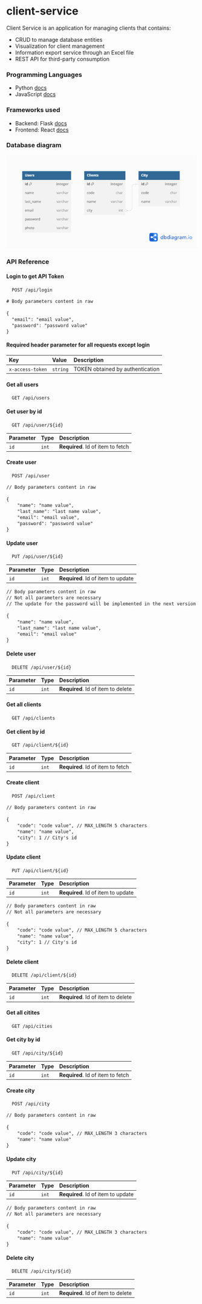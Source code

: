 # client-service
Client Service is an application for managing clients that contains:

- CRUD to manage database entities
- Visualization for client management
- Information export service through an Excel file
- REST API for third-party consumption

### Programming Languages
- Python [docs](https://docs.python.org/3/)
- JavaScript [docs](https://developer.mozilla.org/en-US/docs/Web/JavaScript)

### Frameworks used
- Backend: Flask [docs](https://flask.palletsprojects.com/en/2.1.x/)
- Frontend: React [docs](https://es.react.dev/learn)
  
### Database diagram
![App Screenshot](https://raw.githubusercontent.com/oliveramezquita/client-service/main/clientservice-db-diagram.png)

### API Reference

#### Login to get API Token

```
  POST /api/login
```

```
# Body parameters content in raw

{
  "email": "email value",
  "password": "password value"
}
```

#### Required header parameter for all requests except login

| Key              | Value    | Description                       |
| :--------------- | :------- | :-------------------------------- |
| `x-access-token` | `string` | TOKEN obtained by authentication  |

#### Get all users

```
  GET /api/users
```

#### Get user by id

```
  GET /api/user/${id}
```

| Parameter | Type     | Description                       |
| :-------- | :------- | :-------------------------------- |
| `id`      | `int`    | **Required**. Id of item to fetch |

#### Create user

```
  POST /api/user
```

```
// Body parameters content in raw

{
    "name": "name value",
    "last_name": "last name value",
    "email": "email value",
    "password": "password value"
}
```

#### Update user

```
  PUT /api/user/${id}
```

| Parameter | Type     | Description                        |
| :-------- | :------- | :--------------------------------- |
| `id`      | `int`    | **Required**. Id of item to update |

```
// Body parameters content in raw
// Not all parameters are necessary
// The update for the password will be implemented in the next version

{
    "name": "name value",
    "last_name": "last name value",
    "email": "email value"
}
```

#### Delete user

```
  DELETE /api/user/${id}
```

| Parameter | Type     | Description                        |
| :-------- | :------- | :--------------------------------- |
| `id`      | `int`    | **Required**. Id of item to delete |

#### Get all clients

```
  GET /api/clients
```

#### Get client by id

```
  GET /api/client/${id}
```

| Parameter | Type     | Description                       |
| :-------- | :------- | :-------------------------------- |
| `id`      | `int`    | **Required**. Id of item to fetch |

#### Create client

```
  POST /api/client
```

```
// Body parameters content in raw

{
    "code": "code value", // MAX_LENGTH 5 characters
    "name": "name value",
    "city": 1 // City's id
}
```

#### Update client

```
  PUT /api/client/${id}
```

| Parameter | Type     | Description                        |
| :-------- | :------- | :--------------------------------- |
| `id`      | `int`    | **Required**. Id of item to update |

```
// Body parameters content in raw
// Not all parameters are necessary

{
    "code": "code value", // MAX_LENGTH 5 characters
    "name": "name value",
    "city": 1 // City's id
}
```

#### Delete client

```
  DELETE /api/client/${id}
```

| Parameter | Type     | Description                        |
| :-------- | :------- | :--------------------------------- |
| `id`      | `int`    | **Required**. Id of item to delete |

#### Get all citites

```
  GET /api/cities
```

#### Get city by id

```
  GET /api/city/${id}
```

| Parameter | Type     | Description                       |
| :-------- | :------- | :-------------------------------- |
| `id`      | `int`    | **Required**. Id of item to fetch |

#### Create city

```
  POST /api/city
```

```
// Body parameters content in raw

{
    "code": "code value", // MAX_LENGTH 3 characters
    "name": "name value"
}
```

#### Update city

```
  PUT /api/city/${id}
```

| Parameter | Type     | Description                        |
| :-------- | :------- | :--------------------------------- |
| `id`      | `int`    | **Required**. Id of item to update |

```
// Body parameters content in raw
// Not all parameters are necessary

{
    "code": "code value", // MAX_LENGTH 3 characters
    "name": "name value"
}
```

#### Delete city

```
  DELETE /api/city/${id}
```

| Parameter | Type     | Description                        |
| :-------- | :------- | :--------------------------------- |
| `id`      | `int`    | **Required**. Id of item to delete |
